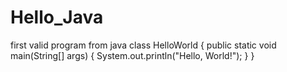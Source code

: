 # Hello_Java
first valid program from java
class HelloWorld {
    public static void main(String[] args) {
        System.out.println("Hello, World!"); 
    }
}
